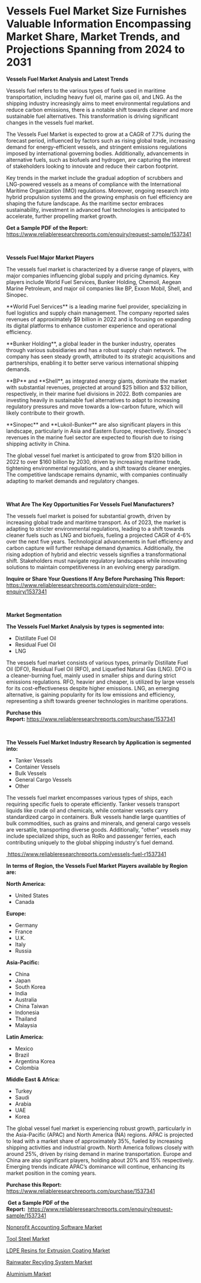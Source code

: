 <p><h1>Vessels Fuel Market Size Furnishes Valuable Information Encompassing Market Share, Market Trends, and Projections Spanning from 2024 to 2031</h1></p><p><strong>Vessels Fuel Market Analysis and Latest Trends</strong></p>
<p><p>Vessels fuel refers to the various types of fuels used in maritime transportation, including heavy fuel oil, marine gas oil, and LNG. As the shipping industry increasingly aims to meet environmental regulations and reduce carbon emissions, there is a notable shift towards cleaner and more sustainable fuel alternatives. This transformation is driving significant changes in the vessels fuel market.</p><p>The Vessels Fuel Market is expected to grow at a CAGR of 7.7% during the forecast period, influenced by factors such as rising global trade, increasing demand for energy-efficient vessels, and stringent emissions regulations imposed by international governing bodies. Additionally, advancements in alternative fuels, such as biofuels and hydrogen, are capturing the interest of stakeholders looking to innovate and reduce their carbon footprint.</p><p>Key trends in the market include the gradual adoption of scrubbers and LNG-powered vessels as a means of compliance with the International Maritime Organization (IMO) regulations. Moreover, ongoing research into hybrid propulsion systems and the growing emphasis on fuel efficiency are shaping the future landscape. As the maritime sector embraces sustainability, investment in advanced fuel technologies is anticipated to accelerate, further propelling market growth.</p></p>
<p><strong>Get a Sample PDF of the Report:&nbsp;</strong> <a href="https://www.reliableresearchreports.com/enquiry/request-sample/1537341?utm_campaign=6&utm_medium=2&utm_source=Github&utm_content=ia&utm_term=03102024&utm_id=vessels-fuel">https://www.reliableresearchreports.com/enquiry/request-sample/1537341</a></p>
<p>&nbsp;</p>
<p><strong>Vessels Fuel Major Market Players</strong></p>
<p><p>The vessels fuel market is characterized by a diverse range of players, with major companies influencing global supply and pricing dynamics. Key players include World Fuel Services, Bunker Holding, Chemoil, Aegean Marine Petroleum, and major oil companies like BP, Exxon Mobil, Shell, and Sinopec.</p><p>**World Fuel Services** is a leading marine fuel provider, specializing in fuel logistics and supply chain management. The company reported sales revenues of approximately $9 billion in 2022 and is focusing on expanding its digital platforms to enhance customer experience and operational efficiency.</p><p>**Bunker Holding**, a global leader in the bunker industry, operates through various subsidiaries and has a robust supply chain network. The company has seen steady growth, attributed to its strategic acquisitions and partnerships, enabling it to better serve various international shipping demands.</p><p>**BP** and **Shell**, as integrated energy giants, dominate the market with substantial revenues, projected at around $25 billion and $32 billion, respectively, in their marine fuel divisions in 2022. Both companies are investing heavily in sustainable fuel alternatives to adapt to increasing regulatory pressures and move towards a low-carbon future, which will likely contribute to their growth.</p><p>**Sinopec** and **Lukoil-Bunker** are also significant players in this landscape, particularly in Asia and Eastern Europe, respectively. Sinopec's revenues in the marine fuel sector are expected to flourish due to rising shipping activity in China.</p><p>The global vessel fuel market is anticipated to grow from $120 billion in 2022 to over $160 billion by 2030, driven by increasing maritime trade, tightening environmental regulations, and a shift towards cleaner energies. The competitive landscape remains dynamic, with companies continually adapting to market demands and regulatory changes.</p></p>
<p>&nbsp;</p>
<p><strong>What Are The Key Opportunities For Vessels Fuel Manufacturers?</strong></p>
<p><p>The vessels fuel market is poised for substantial growth, driven by increasing global trade and maritime transport. As of 2023, the market is adapting to stricter environmental regulations, leading to a shift towards cleaner fuels such as LNG and biofuels, fueling a projected CAGR of 4-6% over the next five years. Technological advancements in fuel efficiency and carbon capture will further reshape demand dynamics. Additionally, the rising adoption of hybrid and electric vessels signifies a transformational shift. Stakeholders must navigate regulatory landscapes while innovating solutions to maintain competitiveness in an evolving energy paradigm.</p></p>
<p><strong>Inquire or Share Your Questions If Any Before Purchasing This Report:</strong> <a href="https://www.reliableresearchreports.com/enquiry/pre-order-enquiry/1537341?utm_campaign=6&utm_medium=2&utm_source=Github&utm_content=ia&utm_term=03102024&utm_id=vessels-fuel">https://www.reliableresearchreports.com/enquiry/pre-order-enquiry/1537341</a></p>
<p>&nbsp;</p>
<p><strong>Market Segmentation</strong></p>
<p><strong>The Vessels Fuel Market Analysis by types is segmented into:</strong></p>
<p><ul><li>Distillate Fuel Oil</li><li>Residual Fuel Oil</li><li>LNG</li></ul></p>
<p><p>The vessels fuel market consists of various types, primarily Distillate Fuel Oil (DFO), Residual Fuel Oil (RFO), and Liquefied Natural Gas (LNG). DFO is a cleaner-burning fuel, mainly used in smaller ships and during strict emissions regulations. RFO, heavier and cheaper, is utilized by large vessels for its cost-effectiveness despite higher emissions. LNG, an emerging alternative, is gaining popularity for its low emissions and efficiency, representing a shift towards greener technologies in maritime operations.</p></p>
<p><strong>Purchase this Report:&nbsp;</strong><a href="https://www.reliableresearchreports.com/purchase/1537341?utm_campaign=6&utm_medium=2&utm_source=Github&utm_content=ia&utm_term=03102024&utm_id=vessels-fuel">https://www.reliableresearchreports.com/purchase/1537341</a></p>
<p>&nbsp;</p>
<p><strong>The Vessels Fuel Market Industry Research by Application is segmented into:</strong></p>
<p><ul><li>Tanker Vessels</li><li>Container Vessels</li><li>Bulk Vessels</li><li>General Cargo Vessels</li><li>Other</li></ul></p>
<p><p>The vessels fuel market encompasses various types of ships, each requiring specific fuels to operate efficiently. Tanker vessels transport liquids like crude oil and chemicals, while container vessels carry standardized cargo in containers. Bulk vessels handle large quantities of bulk commodities, such as grains and minerals, and general cargo vessels are versatile, transporting diverse goods. Additionally, "other" vessels may include specialized ships, such as RoRo and passenger ferries, each contributing uniquely to the global shipping industry's fuel demand.</p></p>
<p><a href="https://www.reliableresearchreports.com/vessels-fuel-r1537341?utm_campaign=6&utm_medium=2&utm_source=Github&utm_content=ia&utm_term=03102024&utm_id=vessels-fuel">&nbsp;https://www.reliableresearchreports.com/vessels-fuel-r1537341</a></p>
<p><strong>In terms of Region, the Vessels Fuel Market Players available by Region are:</strong></p>
<p>
    <p> <strong> North America: </strong>
        <ul>
            <li>United States</li>
            <li>Canada</li>
        </ul>
        </p> 
    <p> <strong> Europe: </strong>
        <ul>
            <li>Germany</li>
            <li>France</li>
            <li>U.K.</li>
            <li>Italy</li>
            <li>Russia</li>
        </ul>
        </p> 
    <p> <strong> Asia-Pacific: </strong>
        <ul>
            <li>China</li>
            <li>Japan</li>
            <li>South Korea</li>
            <li>India</li>
            <li>Australia</li>
            <li>China Taiwan</li>
            <li>Indonesia</li>
            <li>Thailand</li>
            <li>Malaysia</li>
        </ul>
        </p> 
    <p> <strong> Latin America: </strong>
        <ul>
            <li>Mexico</li>
            <li>Brazil</li>
            <li>Argentina Korea</li>
            <li>Colombia</li>
        </ul>
        </p> 
    <p> <strong> Middle East & Africa: </strong>
        <ul>
            <li>Turkey</li>
            <li>Saudi</li>
            <li>Arabia</li>
            <li>UAE</li>
            <li>Korea</li>
        </ul>
    </p>
    </p>
<p><p>The global vessel fuel market is experiencing robust growth, particularly in the Asia-Pacific (APAC) and North America (NA) regions. APAC is projected to lead with a market share of approximately 35%, fueled by increasing shipping activities and industrial growth. North America follows closely with around 25%, driven by rising demand in marine transportation. Europe and China are also significant players, holding about 20% and 15% respectively. Emerging trends indicate APAC’s dominance will continue, enhancing its market position in the coming years.</p></p>
<p><strong>Purchase this Report: </strong><a href="https://www.reliableresearchreports.com/purchase/1537341?utm_campaign=6&utm_medium=2&utm_source=Github&utm_content=ia&utm_term=03102024&utm_id=vessels-fuel">https://www.reliableresearchreports.com/purchase/1537341</a></p>
<p>&nbsp;<strong>Get a Sample PDF of the Report:&nbsp;&nbsp;</strong><a href="https://www.reliableresearchreports.com/enquiry/request-sample/1537341?utm_campaign=6&utm_medium=2&utm_source=Github&utm_content=ia&utm_term=03102024&utm_id=vessels-fuel">https://www.reliableresearchreports.com/enquiry/request-sample/1537341</a></p>
<p><strong></strong></p>
<p><p><a href="https://github.com/NargisHussain75/Market-Research-Report-List-1/blob/main/nonprofit-accounting-software-market.md?utm_campaign=6&utm_medium=2&utm_source=Github&utm_content=ia&utm_term=03102024&utm_id=vessels-fuel">Nonprofit Accounting Software Market</a></p><p><a href="https://medium.com/@tony.jax/tool-steel-market-global-market-trends-and-market-forecast-2024-2031-fff616f8e857?utm_campaign=6&utm_medium=2&utm_source=Github&utm_content=ia&utm_term=03102024&utm_id=vessels-fuel">Tool Steel Market</a></p><p><a href="https://github.com/AnnDiaz698/Market-Research-Report-List-1/blob/main/ldpe-resins-for-extrusion-coating-market.md?utm_campaign=6&utm_medium=2&utm_source=Github&utm_content=ia&utm_term=03102024&utm_id=vessels-fuel">LDPE Resins for Extrusion Coating Market</a></p><p><a href="https://issuu.com/reportprime-2/docs/rainwater-recyling-system-market-si_e8d7de265dce60?utm_campaign=6&utm_medium=2&utm_source=Github&utm_content=ia&utm_term=03102024&utm_id=vessels-fuel">Rainwater Recyling System Market</a></p><p><a href="https://www.linkedin.com/pulse/aluminium-market-global-regional-analysis-focus-region-whmoe?utm_campaign=6&utm_medium=2&utm_source=Github&utm_content=ia&utm_term=03102024&utm_id=vessels-fuel">Aluminium Market</a></p></p>